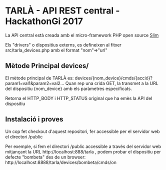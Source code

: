 # TARLÀ - API REST central - HackathonGi 2017 #

La API central està creada amb el micro-framework PHP open source [Slim](https://www.slimframework.com/)

Els "drivers" o dispositius externs, es defineixen al fitxer src/tarla_devices.php amb el format "nom"=>"url"

## Mètode Principal devices/ ##

El mètode principal de TARLÀ es: devices/{nom_device}/cmds/{acció}?param1=val1&param2=val2...
Quan rep una crida GET, la transmet a la URL del dispositiu {nom_device} amb els paràmetres especificats.

Retorna el HTTP_BODY i HTTP_STATUS original que ha emès la API del dispositiu

## Instalació i proves ##

Un cop fet checkout d'aquest repositori, fer accessible per el servidor web el directori /public

Per exemple, si fem el directori /public accessible a través del servidor web mitjançant la URL http://localhost:888/tarla , podem probar el dispositiu per defecte "bombeta" des de un browser: http://localhost:8888/tarla/devices/bombeta/cmds/on 

